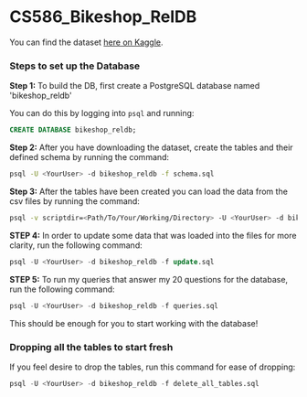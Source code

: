 # CS586_Bikeshop_RelDB
You can find the dataset [here on Kaggle](https://www.kaggle.com/datasets/dillonmyrick/bike-store-sample-database/data?select=staffs.csv).


### Steps to set up the Database


**Step 1:** To build the DB, first create a PostgreSQL database named 'bikeshop_reldb'

You can do this by logging into `psql` and running:
```sql
CREATE DATABASE bikeshop_reldb;
```

**Step 2:** After you have downloading the dataset, create the tables and their defined schema by running the command:
```bash
psql -U <YourUser> -d bikeshop_reldb -f schema.sql
```

**Step 3:** After the tables have been created you can load the data from the csv files by running the command:
```bash
psql -v scriptdir=<Path/To/Your/Working/Directory> -U <YourUser> -d bikeshop_reldb -f load_csv.sql
```

**STEP 4:** In order to update some data that was loaded into the files for more clarity, run the following command:
```sql
psql -U <YourUser> -d bikeshop_reldb -f update.sql
```

**STEP 5:** To run my queries that answer my 20 questions for the database, run the following command:
```sql
psql -U <YourUser> -d bikeshop_reldb -f queries.sql
```

This should be enough for you to start working with the database!  


### Dropping all the tables to start fresh

If you feel desire to drop the tables, run this command for ease of dropping:
```sql
psql -U <YourUser> -d bikeshop_reldb -f delete_all_tables.sql
```
